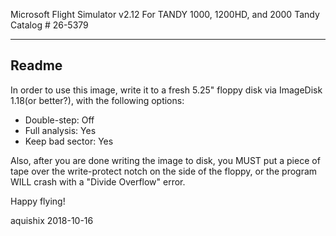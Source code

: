 Microsoft Flight Simulator v2.12
For TANDY 1000, 1200HD, and 2000
Tandy Catalog # 26-5379

---
Readme
---

In order to use this image, write it to a fresh 5.25" floppy disk via ImageDisk 1.18(or better?), with the following options:

* Double-step: Off
* Full analysis: Yes
* Keep bad sector: Yes

Also, after you are done writing the image to disk, you MUST put a piece of tape over the write-protect notch on the side of the floppy, or the program WILL crash with a "Divide Overflow" error.

Happy flying!


aquishix
2018-10-16

